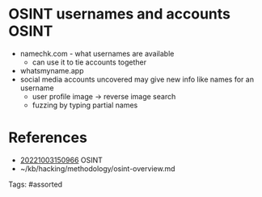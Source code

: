 # OSINT usernames and accounts OSINT
- namechk.com - what usernames are available
  - can use it to tie accounts together
- whatsmyname.app
- social media accounts uncovered may give new info like names for an username
  - user profile image -> reverse image search
  - fuzzing by typing partial names

# References
- [20221003150966](/zet/20221003150966/) OSINT
- ~/kb/hacking/methodology/osint-overview.md

Tags:
    #assorted

